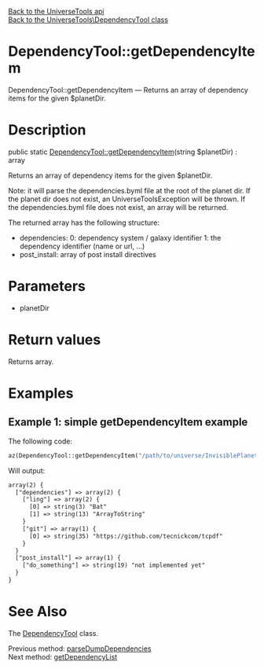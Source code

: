 [Back to the UniverseTools api](https://github.com/lingtalfi/UniverseTools/blob/master/doc/api/UniverseTools.md)<br>
[Back to the UniverseTools\DependencyTool class](https://github.com/lingtalfi/UniverseTools/blob/master/doc/api/UniverseTools/DependencyTool.md)


DependencyTool::getDependencyItem
================



DependencyTool::getDependencyItem — Returns an array of dependency items for the given $planetDir.




Description
================


public static [DependencyTool::getDependencyItem](https://github.com/lingtalfi/UniverseTools/blob/master/doc/api/UniverseTools/DependencyTool/getDependencyItem.md)(string $planetDir) : array




Returns an array of dependency items for the given $planetDir.


Note: it will parse the dependencies.byml file at the root of the planet dir.
If the planet dir does not exist, an UniverseToolsException will be thrown.
If the dependencies.byml file does not exist, an array will be returned.


The returned array has the following structure:

- dependencies:
0: dependency system / galaxy identifier
1: the dependency identifier (name or url, ...)
- post_install: array of post install directives




Parameters
================


- planetDir

    


Return values
================

Returns array.





Examples
================

Example 1: simple getDependencyItem example
--------------



The following code:

```php
az(DependencyTool::getDependencyItem("/path/to/universe/InvisiblePlanet"));
```


Will output:

```html
array(2) {
  ["dependencies"] => array(2) {
    ["ling"] => array(2) {
      [0] => string(3) "Bat"
      [1] => string(13) "ArrayToString"
    }
    ["git"] => array(1) {
      [0] => string(35) "https://github.com/tecnickcom/tcpdf"
    }
  }
  ["post_install"] => array(1) {
    ["do_something"] => string(19) "not implemented yet"
  }
}
```


See Also
================

The [DependencyTool](https://github.com/lingtalfi/UniverseTools/blob/master/doc/api/UniverseTools/DependencyTool.md) class.

Previous method: [parseDumpDependencies](https://github.com/lingtalfi/UniverseTools/blob/master/doc/api/UniverseTools/DependencyTool/parseDumpDependencies.md)<br>Next method: [getDependencyList](https://github.com/lingtalfi/UniverseTools/blob/master/doc/api/UniverseTools/DependencyTool/getDependencyList.md)<br>

